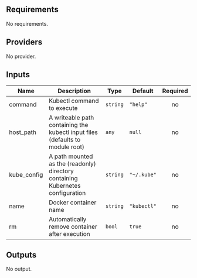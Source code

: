 ## Requirements

No requirements.

## Providers

No provider.

## Inputs

| Name | Description | Type | Default | Required |
|------|-------------|------|---------|:--------:|
| command | Kubectl command to execute | `string` | `"help"` | no |
| host\_path | A writeable path containing the kubectl input files (defaults to module root) | `any` | `null` | no |
| kube\_config | A path mounted as the (readonly) directory containing Kubernetes configuration | `string` | `"~/.kube"` | no |
| name | Docker container name | `string` | `"kubectl"` | no |
| rm | Automatically remove container after execution | `bool` | `true` | no |

## Outputs

No output.

